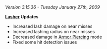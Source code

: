 _Version 3.15.36 - Tuesday January 27th, 2009_

**[Lasher](../weapons/Lasher.md) Updates**

- Increased lash damage on near misses
- Increased lashing radius on near misses
- Decreased damage in [Armor Piercing](../terminology/Armor_Piercing.md) mode
- Fixed some hit detection issues
